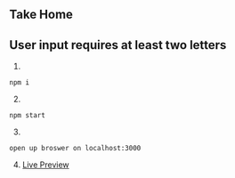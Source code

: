 ## Take Home

## User input requires at least two letters

1. 
```
npm i
```

2.
```
npm start
```

3.
```
open up broswer on localhost:3000
```

4. [Live Preview ](http://last-volcano.surge.sh/)
